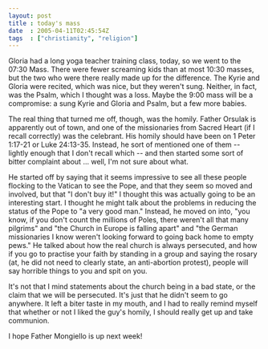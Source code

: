 ```yaml
---
layout: post
title : today's mass
date  : 2005-04-11T02:45:54Z
tags  : ["christianity", "religion"]
---
```

Gloria had a long yoga teacher training class, today, so we went to the 07:30 Mass.  There were fewer screaming kids than at most 10:30 masses, but the two who were there really made up for the difference.  The Kyrie and Gloria were recited, which was nice, but they weren't sung.  Neither, in fact, was the Psalm, which I thought was a loss.  Maybe the 9:00 mass will be a compromise: a sung Kyrie and Gloria and Psalm, but a few more babies.

The real thing that turned me off, though, was the homily.  Father Orsulak is apparently out of town, and one of the missionaries from Sacred Heart (if I recall correctly) was the celebrant.  His homily should have been on 1 Peter 1:17-21 or Luke 24:13-35.  Instead, he sort of mentioned one of them -- lightly enough that I don't recall which -- and then started some sort of bitter complaint about ... well, I'm not sure about what.

He started off by saying that it seems impressive to see all these people flocking to the Vatican to see the Pope, and that they seem so moved and involved, but that "I don't buy it!"  I thought this was actually going to be an interesting start.  I thought he might talk about the problems in reducing the status of the Pope to "a very good man."  Instead, he moved on into, "you know, if you don't count the millions of Poles, there weren't all that many pilgrims" and "the Church in Europe is falling apart" and "the German missionaries I know weren't looking forward to going back home to empty pews." He talked about how the real church is always persecuted, and how if you go to practise your faith by standing in a group and saying the rosary (at, he did not need to clearly state, an anti-abortion protest), people will say horrible things to you and spit on you.

It's not that I mind statements about the church being in a bad state, or the claim that we will be persecuted.  It's just that he didn't seem to go anywhere.  It left a biter taste in my mouth, and I had to really remind myself that whether or not I liked the guy's homily, I should really get up and take communion.

I hope Father Mongiello is up next week! 
